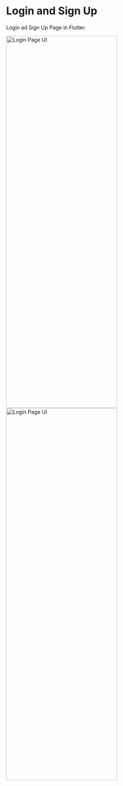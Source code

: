 # Login and Sign Up

Login ad Sign Up Page in Flutter.


<img src="https://github.com/Jaydeepsinh-Devda/login_signup_flutter_ui/assets/88308058/2df39bc4-8484-41ec-826d-bcfe539050c6" alt="Login Page UI" width="300" height="1000">
<img src="https://github.com/Jaydeepsinh-Devda/login_signup_flutter_ui/assets/88308058/4c0bc0fd-3e69-4266-ba83-ab5020e959f2" alt="Login Page UI" width="300" height="1000">
